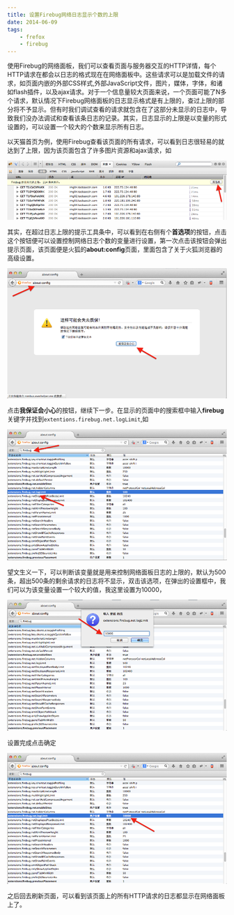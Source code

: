 ```yaml
---
title: 设置Firebug网络日志显示个数的上限
date: 2014-06-09
tags:
    - frefox
    - firebug
---
```



使用Firebug的网络面板，我们可以查看页面与服务器交互的HTTP详情，每个HTTP请求在都会以日志的格式现在在网络面板中。这些请求可以是加载文件的请求，如页面内嵌的外部CSS样式,外部JavaScript文件，图片，媒体，字体，和诸如flash插件，以及ajax请求。对于一个信息量较大页面来说，一个页面可能了N多个请求，默认情况下Firebug网络面板的日志显示格式是有上限的，查过上限的部分将不予显示。但有时我们调试查看的请求就包含在了这部分未显示的日志中，导致我们没办法调试和查看该条日志的记录。其实，日志显示的上限是以变量的形式设置的，可以设置一个较大的个数来显示所有日志。

以天猫首页为例，使用Firebug查看该页面的所有请求，可以看到日志很轻易的就达到了上限，因为该页面包含了许多图片资源和ajax请求，如

![image](/img/2014-06-09-s1.png)

其实，在超过日志上限的提示工具条中，可以看到在右侧有个**首选项**的按钮，点击这个按钮便可以设置控制网络日志个数的变量进行设置，第一次点击该按钮会弹出提示页面，该页面便是火狐的**about:config**页面，里面包含了关于火狐浏览器的高级设置。

![image](/img/2014-06-09-s2.png)

点击**我保证会小心**的按钮，继续下一步。在显示的页面中的搜索框中输入**firebug**关键字并找到`extentions.firebug.net.logLimit`,如

![image](/img/2014-06-09-s3.png)

望文生义一下，可以判断该变量就是用来控制网络面板日志的上限的，默认为500条，超出500条的剩余请求的日志将不显示，双击该选项，在弹出的设置框中，我们可以为该变量设置一个较大的值，我这里设置为10000，

![image](/img/2014-06-09-s4.png)

设置完成点击确定

![image](/img/2014-06-09-s5.png)

之后回去刷新页面，可以看到该页面上的所有HTTP请求的日志都显示在网络面板上了。

